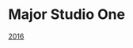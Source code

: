 # Major Studio One


[2016](/2016)
<link rel="stylesheet" type="text/css" href="index.css">
<script type="text/javascript" src="javascript/p5.min.js"></script>
<script type="text/javascript" src="backgrounds/bg1.js"></script>
<style>
canvas { position: fixed; top: 0; left: 0; z-index: -1; }
//.container {background: rgba(255,255,255,.5);};
</style>
